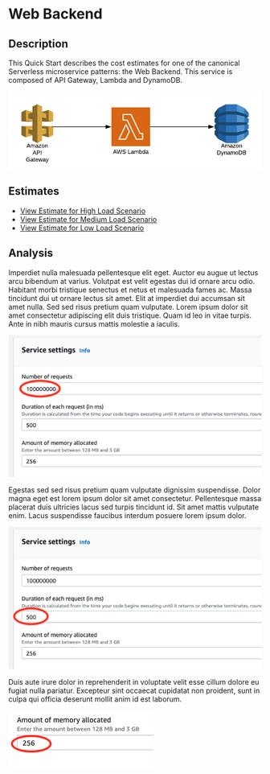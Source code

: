 # Web Backend

## Description
This Quick Start describes the cost estimates for one of the canonical Serverless microservice patterns: the Web Backend. This service is composed of API Gateway, Lambda and DynamoDB.

![alt text](https://github.com/dancfox/serverless-cost-companion/blob/main/web-backend/architecture.png "Web Backend Architecture")

## Estimates

  * [View Estimate for High Load Scenario](https://calculator.aws/#/estimate?id=dacb9d27a432f5ee86bcffaddf94b2988a7ea470)  
  * [View Estimate for Medium Load Scenario](https://calculator.aws/#/estimate?id=dacb9d27a432f5ee86bcffaddf94b2988a7ea470)
  * [View Estimate for Low Load Scenario](https://calculator.aws/#/estimate?id=dacb9d27a432f5ee86bcffaddf94b2988a7ea470)

## Analysis
Imperdiet nulla malesuada pellentesque elit eget. Auctor eu augue ut lectus arcu bibendum at varius. Volutpat est velit egestas dui id ornare arcu odio. Habitant morbi tristique senectus et netus et malesuada fames ac. Massa tincidunt dui ut ornare lectus sit amet. Elit at imperdiet dui accumsan sit amet nulla. Sed sed risus pretium quam vulputate. Lorem ipsum dolor sit amet consectetur adipiscing elit duis tristique. Quam id leo in vitae turpis. Ante in nibh mauris cursus mattis molestie a iaculis.

![alt text](https://github.com/dancfox/serverless-cost-companion/blob/main/web-backend/lambda1.png "Lambda 1")

Egestas sed sed risus pretium quam vulputate dignissim suspendisse. Dolor magna eget est lorem ipsum dolor sit amet consectetur. Pellentesque massa placerat duis ultricies lacus sed turpis tincidunt id. Sit amet mattis vulputate enim. Lacus suspendisse faucibus interdum posuere lorem ipsum dolor. 

![alt text](https://github.com/dancfox/serverless-cost-companion/blob/main/web-backend/lambda2.png "Lambda 2")

Duis aute irure dolor in reprehenderit in voluptate velit esse cillum dolore eu fugiat nulla pariatur. Excepteur sint occaecat cupidatat non proident, sunt in culpa qui officia deserunt mollit anim id est laborum.

![alt text](https://github.com/dancfox/serverless-cost-companion/blob/main/web-backend/lambda3.png "Lambda 3")

